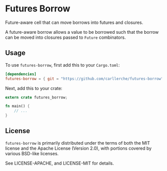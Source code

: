 # Futures Borrow

Future-aware cell that can move borrows into futures and closures.

A future-aware borrow allows a value to be borrowed such that the borrow can be
moved into closures passed to `Future` combinators.

## Usage

To use `futures-borrow`, first add this to your `Cargo.toml`:

```toml
[dependencies]
futures-borrow = { git = "https://github.com/carllerche/futures-borrow" } # Soon on crates.io
```

Next, add this to your crate:

```rust
extern crate futures_borrow;

fn main() {
    // ...
}
```

## License

`futures-borrow` is primarily distributed under the terms of both the MIT license
and the Apache License (Version 2.0), with portions covered by various BSD-like
licenses.

See LICENSE-APACHE, and LICENSE-MIT for details.

